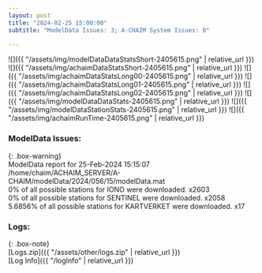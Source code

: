 ```yaml
---
layout: post
title: "2024-02-25 15:00:00"
subtitle: "ModelData Issues: 3; A-CHAIM System Issues: 0"

---
```


![]({{ "/assets/img/modelDataDataStatsShort-2405615.png" | relative_url }})
![]({{ "/assets/img/achaimDataStatsShort-2405615.png" | relative_url }})
![]({{ "/assets/img/achaimDataStatsLong00-2405615.png" | relative_url }})
![]({{ "/assets/img/achaimDataStatsLong01-2405615.png" | relative_url }})
![]({{ "/assets/img/achaimDataStatsLong02-2405615.png" | relative_url }})
![]({{ "/assets/img/modelDataDataStats-2405615.png" | relative_url }})
![]({{ "/assets/img/modelDataStationStats-2405615.png" | relative_url }})
![]({{ "/assets/img/achaimRunTime-2405615.png" | relative_url }})


### ModelData Issues:  
  
{: .box-warning}  
 ModelData report for 25-Feb-2024 15:15:07   
 /home/chaim/ACHAIM_SERVER/A-CHAIM/modelData/2024/056/15/modelData.mat   
 0% of all possible stations for IONO were downloaded. x2603   
 0% of all possible stations for SENTINEL were downloaded. x2058   
 5.6856% of all possible stations for KARTVERKET were downloaded. x17   
  


### Logs:  
  
{: .box-note}  
[Logs.zip]({{ "/assets/other/logs.zip" | relative_url }})  
[Log Info]({{ "/logInfo" | relative_url }})  
